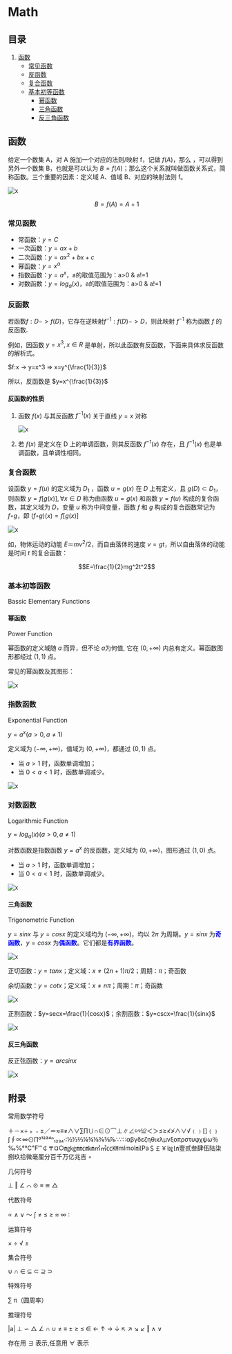 # Math

## 目录

1. [函数](#函数)
   - [常见函数](#常见函数)
   - [反函数](#反函数)
   - [复合函数](#复合函数)
   - [基本初等函数](#基本初等函数)
     - [幂函数](#幂函数)
     - [三角函数](#三角函数)
     - [反三角函数](#反三角函数)

## 函数

给定一个数集 A，对 A 施加一个对应的法则/映射 f，记做 $f(A)$，那么 ，可以得到另外一个数集 B，也就是可以认为 $B=f(A)$；那么这个关系就叫做函数关系式，简称函数。三个重要的因素：定义域 A、值域 B、对应的映射法则 f。

![x](./Resource/15.png)

$$B=f(A)=A+1$$

### 常见函数

- 常函数：$y=C$
- 一次函数：$y=ax+b$
- 二次函数：$y=ax^2+bx+c$
- 幂函数：$y=x^a$
- 指数函数：$y=a^x$，a的取值范围为：a>0 & a!=1
- 对数函数：$y=log_a(x)$，a的取值范围为：a>0 & a!=1

### 反函数

若函数$f: D -> f(D)$，它存在逆映射$f^{-1}: f(D) -> D$，则此映射 $f^{-1}$ 称为函数 $f$ 的反函数.

例如，因函数 $y=x^3, x∈R$ 是单射，所以此函数有反函数，下面来具体求反函数的解析式。

$f:x -> y=x^3 => x=y^{\frac{1}{3}}$

所以，反函数是 $y=x^{\frac{1}{3}}$

#### 反函数的性质

1. 函数 $f(x)$ 与其反函数 $f^{-1}(x)$ 关于直线 $y=x$ 对称

   ![x](./Resource/16.png)

2. 若 $f(x)$ 是定义在 D 上的单调函数，则其反函数 $f^{-1}(x)$ 存在，且 $f^{-1}(x)$ 也是单调函数，且单调性相同。

### 复合函数

设函数 $y=f(u)$ 的定义域为 $D_1$ ，函数 $u=g(x)$ 在 $D$ 上有定义，且 $g(D)⊂D_1$，则函数 $y=f[g(x)], ∀x∈D$ 称为由函数 $u=g(x)$ 和函数 $y=f(u)$ 构成的复合函数，其定义域为 $D$，变量 $u$ 称为中间变量，函数 $f$ 和 $g$ 构成的复合函数常记为 $f◦g$，即 $(f◦g)(x)=f[g(x)]$

![x](./Resource/17.png)

如，物体运动的动能 $E＝mv^2/2$，而自由落体的速度 $v=gt$，所以自由落体的动能是时间 $t$ 的复合函数：

$$E=\frac{1}{2}mg^2t^2$$

### 基本初等函数

Bassic Elementary Functions

#### 幂函数

Power Function

幂函数的定义域随 $a$ 而异，但不论 $a$为何值, 它在 $(0, +∞)$ 内总有定义。幂函数图形都经过 $(1, 1)$ 点。

常见的幂函数及其图形：

![x](./Resource/18.png)

### 指数函数

Exponential Function

$y=a^x  (a>0, a≠1)$

定义域为 $(-∞, +∞)$，值域为 $(0, +∞)$，都通过 $(0, 1)$ 点。

- 当 $a>1$ 时，函数单调增加；
- 当 $0<a<1$ 时，函数单调减少。

![x](./Resource/19.png)

### 对数函数

Logarithmic Function

$y=log_a(x)  (a>0, a≠1)$

对数函数是指数函数 $y=a^x$ 的反函数，定义域为 $(0, +∞)$，图形通过 $(1, 0)$ 点。

- 当 $a>1$ 时，函数单调增加；
- 当 $0<a<1$ 时，函数单调减少。

![x](./Resource/20.png)

#### 三角函数

Trigonometric Function

$y=sin x$ 与 $y=cos x$ 的定义域均为 $(-∞, +∞)$，均以 $2π$ 为周期。$y=sin x$ 为<b style="color:blue">奇函数</b>，$y=cos x$ 为<b style="color:blue">偶函数</b>。它们都是<b style="color:blue">有界函数</b>。

![x](./Resource/21.png)

正切函数：$y=tanx$；定义域：$x≠(2n+1)π/2$；周期：$π$；奇函数

余切函数：$y=cotx$；定义域：$x≠nπ$；周期：$π$；奇函数

![x](./Resource/14.jpg)

正割函数：$y=secx=\frac{1}{cosx}$；余割函数：$y=cscx=\frac{1}{sinx}$

![x](./Resource/15.jpg)

#### 反三角函数

反正弦函数：$y=arcsinx$

![x](./Resource/16.jpg)

## 附录

常用数学符号

＋－×÷﹢﹣±／＝≈≡≠∧∨∑∏∪∩∈⊙⌒⊥∥∠∽≌＜＞≤≥≮≯∧∨√﹙﹚[]﹛﹜∫∮∝∞⊙∏º¹²³⁴ⁿ₁₂₃₄·∶½⅓⅔¼¾⅛⅜⅝⅞∴∵∷αβγδεζηθικλμνξοπρστυφχψω％‰℅°℃℉′″￠〒¤○㎎㎏㎜㎝㎞㎡㎥㏄㏎mlmol㏕Pa＄￡￥㏒㏑壹贰叁肆伍陆柒捌玖拾微毫厘分百千万亿兆吉
◦

几何符号

⊥ ‖ ∠ ⌒ ⊙ ≡ ≌ △

代数符号

∝ ∧ ∨ ～ ∫ ≠ ≤ ≥ ≈ ∞ ∶

运算符号

× ÷ √ ±

集合符号

∪ ∩ ∈ ⊆ ⊂ ⊇ ⊃

特殊符号

∑ π（圆周率）

推理符号

|a| ⊥ ∽ △ ∠ ∩ ∪ ≠ ≡ ± ≥ ≤ ∈ ← ↑ → ↓ ↖ ↗ ↘ ↙ ‖ ∧ ∨

存在用 ∃ 表示,任意用 ∀ 表示
